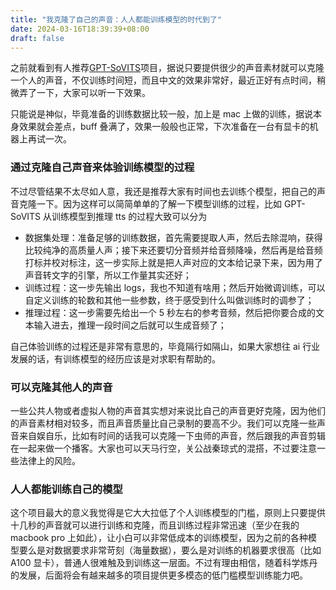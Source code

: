 ```yaml
---
title: "我克隆了自己的声音：人人都能训练模型的时代到了"
date: 2024-03-16T18:39:39+08:00
draft: false
---
```


之前就看到有人推荐[GPT-SoVITS](https://github.com/RVC-Boss/GPT-SoVITS)项目，据说只要提供很少的声音素材就可以克隆一个人的声音，不仅训练时间短，而且中文的效果非常好，最近正好有点时间，稍微弄了一下，大家可以听一下效果。

只能说是神似，毕竟准备的训练数据比较一般，加上是 mac 上做的训练，据说本身效果就会差点，buff 叠满了，效果一般般也正常，下次准备在一台有显卡的机器上再试一次。

### 通过克隆自己声音来体验训练模型的过程

不过尽管结果不太尽如人意，我还是推荐大家有时间也去训练个模型，把自己的声音克隆一下。因为这样可以简简单单的了解一下模型训练的过程，比如 GPT-SoVITS 从训练模型到推理 tts 的过程大致可以分为

- 数据集处理：准备足够的训练数据，首先需要提取人声，然后去除混响，获得比较纯净的高质量人声；接下来还要切分音频并给音频降噪，然后再是给音频打标并校对标注，这一步实际上就是把人声对应的文本给记录下来，因为用了声音转文字的引擎，所以工作量其实还好；
- 训练过程：这一步先输出 logs，我也不知道有啥用；然后开始微调训练，可以自定义训练的轮数和其他一些参数，终于感受到什么叫做训练时的调参了；
- 推理过程：这一步需要先给出一个 5 秒左右的参考音频，然后把你要合成的文本输入进去，推理一段时间之后就可以生成音频了；

自己体验训练的过程还是非常有意思的，毕竟隔行如隔山，如果大家想往 ai 行业发展的话，有训练模型的经历应该是对求职有帮助的。

### 可以克隆其他人的声音

一些公共人物或者虚拟人物的声音其实想对来说比自己的声音更好克隆，因为他们的声音素材相对较多，而且声音质量比自己录制的要高不少。我们可以克隆一些声音来自娱自乐，比如有时间的话我可以克隆一下虫师的声音，然后跟我的声音剪辑在一起来做一个播客。大家也可以天马行空，关公战秦琼式的混搭，不过要注意一些法律上的风险。

### 人人都能训练自己的模型

这个项目最大的意义我觉得是它大大拉低了个人训练模型的门槛，原则上只要提供十几秒的声音就可以进行训练和克隆，而且训练过程非常迅速（至少在我的 macbook pro 上如此），让小白可以非常低成本的训练模型，因为之前的各种模型要么是对数据要求非常苛刻（海量数据），要么是对训练的机器要求很高（比如 A100 显卡），普通人很难触及到训练这一层面。不过有理由相信，随着科学炼丹的发展，后面将会有越来越多的项目提供更多模态的低门槛模型训练能力吧。
